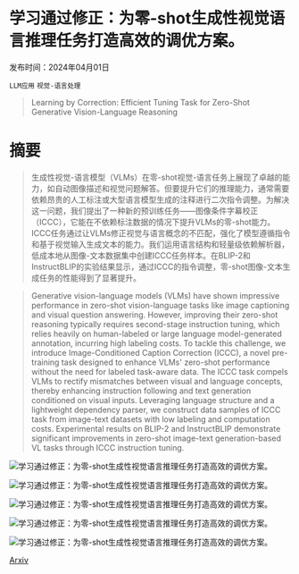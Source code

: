 # 学习通过修正：为零-shot生成性视觉语言推理任务打造高效的调优方案。

发布时间：2024年04月01日

`LLM应用` `视觉-语言处理`

> Learning by Correction: Efficient Tuning Task for Zero-Shot Generative Vision-Language Reasoning

# 摘要

> 生成性视觉-语言模型（VLMs）在零-shot视觉-语言任务上展现了卓越的能力，如自动图像描述和视觉问题解答。但要提升它们的推理能力，通常需要依赖昂贵的人工标注或大型语言模型生成的注释进行二次指令调整。为解决这一问题，我们提出了一种新的预训练任务——图像条件字幕校正（ICCC），它能在不依赖标注数据的情况下提升VLMs的零-shot能力。ICCC任务通过让VLMs修正视觉与语言概念的不匹配，强化了模型遵循指令和基于视觉输入生成文本的能力。我们运用语言结构和轻量级依赖解析器，低成本地从图像-文本数据集中创建ICCC任务样本。在BLIP-2和InstructBLIP的实验结果显示，通过ICCC的指令调整，零-shot图像-文本生成任务的性能得到了显著提升。

> Generative vision-language models (VLMs) have shown impressive performance in zero-shot vision-language tasks like image captioning and visual question answering. However, improving their zero-shot reasoning typically requires second-stage instruction tuning, which relies heavily on human-labeled or large language model-generated annotation, incurring high labeling costs. To tackle this challenge, we introduce Image-Conditioned Caption Correction (ICCC), a novel pre-training task designed to enhance VLMs' zero-shot performance without the need for labeled task-aware data. The ICCC task compels VLMs to rectify mismatches between visual and language concepts, thereby enhancing instruction following and text generation conditioned on visual inputs. Leveraging language structure and a lightweight dependency parser, we construct data samples of ICCC task from image-text datasets with low labeling and computation costs. Experimental results on BLIP-2 and InstructBLIP demonstrate significant improvements in zero-shot image-text generation-based VL tasks through ICCC instruction tuning.

![学习通过修正：为零-shot生成性视觉语言推理任务打造高效的调优方案。](../../../paper_images/2404.00909/x1.png)

![学习通过修正：为零-shot生成性视觉语言推理任务打造高效的调优方案。](../../../paper_images/2404.00909/x2.png)

![学习通过修正：为零-shot生成性视觉语言推理任务打造高效的调优方案。](../../../paper_images/2404.00909/x3.png)

![学习通过修正：为零-shot生成性视觉语言推理任务打造高效的调优方案。](../../../paper_images/2404.00909/x4.png)

![学习通过修正：为零-shot生成性视觉语言推理任务打造高效的调优方案。](../../../paper_images/2404.00909/x5.png)

[Arxiv](https://arxiv.org/abs/2404.00909)